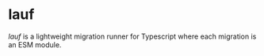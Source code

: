 # lauf

*lauf* is a lightweight migration runner for Typescript where each migration is an ESM module.
